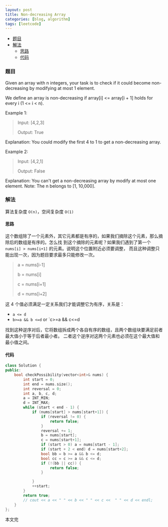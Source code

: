```yaml
---
layout: post
title: Non-decreasing Array
categories: [blog, algorithm]
tags: [leetcode]
---
```


+ [题目](#problem)
+ [解法](#solution)
  + [思路](#way)
  + [代码](#code)


<a id="problem"></a>

### 题目

Given an array with n integers, your task is to check if it could become non-decreasing by modifying at most 1 element.

We define an array is non-decreasing if array[i] <= array[i + 1] holds for every i (1 <= i < n).

Example 1:

> Input: [4,2,3]
>
> Output: True

Explanation: You could modify the first 4 to 1 to get a non-decreasing array.

Example 2:

> Input: [4,2,1]
>
> Output: False

Explanation: You can't get a non-decreasing array by modify at most one element.
Note: The n belongs to [1, 10,000].

<a id="solution"></a>

### 解法

算法复杂度 `O(n)`，空间复杂度 `O(1)`

<a id="way"></a>

#### 思路

这个数组除了一个元素外，其它元素都是有序的，如果我们摘除这个元素，那么摘除后的数组是有序的。怎么找
到这个摘除的元素呢？如果我们遇到了第一个 `nums[i] > nums[i+1]` 的元素。说明这个位置附近必须要调整，
而且这种调整只能出现一次，因为题目要求最多只能修改一次。

> a = nums[i-1]
>
> b = nums[i]
>
> c = nums[i+1]
>
> d = nums[i+2]

这 4 个值必须满足一定关系我们才能调整它为有序，关系是：

+ `a <= d`
+ `b>=a && b <=d` or `c>=a && c<=d

找到这种逆序对后，它将数组拆成两个各自有序的数组，且两个数组块要满足前者最大值小于等于后者最小者。
二者这个逆序对这两个元素也必须在这个最大值和最小值之间。

<a id="code"></a>

#### 代码

```cpp
class Solution {
public:
    bool checkPossibility(vector<int>& nums) {
        int start = 0;
        int end = nums.size();
        int reversal = 0;
        int a, b, c, d;
        a = INT_MIN;
        d = INT_MAX;
        while (start < end - 1) {
            if (nums[start] > nums[start+1]) {
                if (reversal != 0) {
                    return false;
                }
                reversal += 1;
                b = nums[start];
                c = nums[start+1];
                if (start > 0) a = nums[start - 1];
                if (start + 2 < end) d = nums[start+2];
                bool bb = b >= a && b <= d;
                bool cc = c >= a && c <= d;
                if (!(bb || cc)) {
                    return false;
                }

            }
            ++start;
        }
        return true;
        // cout << a << " " << b << " " << c <<  " " << d << endl;
    }
};
```

本文完
